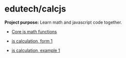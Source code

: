 # edutech/calcjs

__Project purpose:__ Learn math and javascript code together.

- [Core js math functions](https://jahoward11.github.com/edutech/calcjs/ref-mathjs.html)

- [js calculation, form 1](https://jahoward11.github.com/edutech/calcjs/calcjs-form1.html)

- [js calculation, example 1](https://jahoward11.github.com/edutech/calcjs/calcjs-eg1.html)
